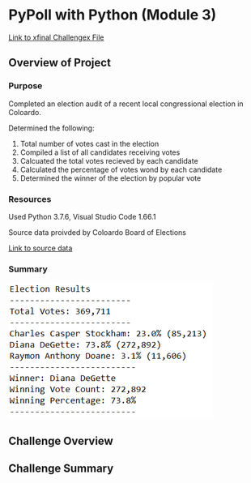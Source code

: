 # PyPoll with Python (Module 3)

[Link to xfinal Challengex File](xxxx)

## Overview of Project

### Purpose
Completed an election audit of a recent local congressional election in Coloardo.

Determined the following:
1. Total number of votes cast in the election
2. Compiled a list of all candidates receiving votes
3. Calcuated the total votes recieved by each candidate
4. Calculated the percentage of votes wond by each candidate
5. Determined the winner of the election by popular vote

### Resources

Used Python 3.7.6, Visual Studio Code 1.66.1

Source data proivded by Coloardo Board of Elections

[Link to source data](Resources/election_results.csv)

### Summary
![Summary_Image](Resources/election_summary.PNG)


## Challenge Overview

## Challenge Summary
